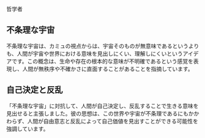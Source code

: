哲学者

## 不条理な宇宙
不条理な宇宙は、カミュの視点からは、宇宙そのものが無意味であるというよりも、人間が宇宙や世界における意味を見出しにくい、理解しにくいというアイデアです。この概念は、生命や存在の根本的な意味が不明確であるという感覚を表現し、人間が無秩序や不確かさに直面することがあることを指摘しています。

## 自己決定と反乱
「不条理な宇宙」に対抗して、人間が自己決定し、反乱することで生きる意味を見出せると主張しました。彼の思想は、この世界や宇宙が不条理であるにもかかわらず、人間が自由意志と反乱によって自己価値を見出すことができる可能性を強調しています。